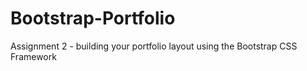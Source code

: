 # Bootstrap-Portfolio

Assignment 2 - building your portfolio layout using the Bootstrap CSS Framework
